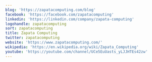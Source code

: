 ```yaml
---
blog: 'https://zapatacomputing.com/blog'
facebook: 'https://facebook.com/zapatacomputing'
linkedin: 'https://linkedin.com/company/zapata-computing'
logohandle: zapatacomputing
sort: zapatacomputing
title: Zapata Computing
twitter: zapatacomputing
website: 'https://www.zapatacomputing.com/'
wikipedia: 'https://en.wikipedia.org/wiki/Zapata_Computing'
youtube: 'https://youtube.com/channel/UCe5EuUasts_yLJJHTEs42zw'
---
```

